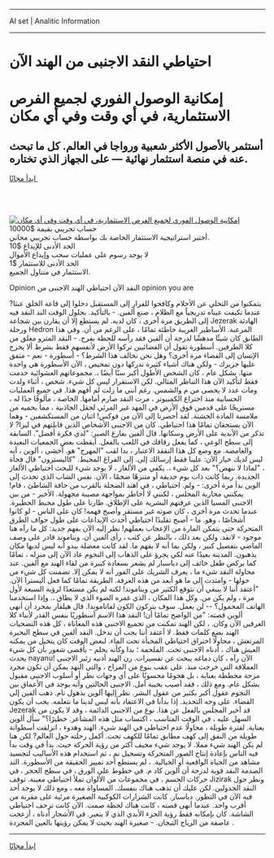 <hr>AI set | Analitic Information
<hr>
<h1>احتياطي النقد الاجنبى من الهند الآن</h1>
<link rel="stylesheet" href="//binary-option.github.io/strategy/css/template.cta.html.min.css">

<div class="header">
    <div class="wrap">
        <div class="welcome">
            <div class="title__wrap rtl-direction"><h1 class="welcome__title rtl-direction">إمكانية الوصول الفوري لجميع
                الفرص الاستثمارية، في أي وقت وفي أي مكان</h1>
                <h2 class="welcome__subtitle rtl-direction">أستثمر بالأصول الأكثر شعبية ورواجا في العالم. كل ما تبحث عنه
                    في منصة استثمار نهائية — على الجهاز الذي تختاره.</h2>
                <div class="btn-non-regulated">
                    <a class="btn access__btn" href="https://bit.ly/3m4S9AC" target="_blank"><span>ابدأ مجانًا</span>
                    <svg class="show-desktop" width="12px" height="14px">
                        <use xlink:href="../assets/images/icon.svg?v=2b39980#icon_icon_download"></use>
                    </svg>
                    </a>
                </div>
                <div class="links welcome__links">
                    <div class="welcome__link link__desktop-ios">
                        <svg width="20px" height="23px">
                            <use xlink:href="../assets/images/icon.svg?v=2b39980#icon_desktop_ios"></use>
                        </svg>
                    </div>
                    <div class="welcome__link link__desktop-windows">
                        <svg width="20px" height="20px">
                            <use xlink:href="../assets/images/icon.svg?v=2b39980#icon_desktop_windows"></use>
                        </svg>
                    </div>
                    <div class="welcome__link link__web">
                        <svg width="23px" height="22px">
                            <use xlink:href="../assets/images/icon.svg?v=2b39980#icon_web"></use>
                        </svg>
                    </div>
                </div>
            </div>
            <a href="https://bit.ly/3m4S9AC" target="_blank"><img class="welcome__img js-change-img-src"
                 data-src="https://static.cdnpub.info/lp/mobile-partner-pwa/assets/images/header__img--ios.png?v=9b27e48"
                 src="https://static.cdnpub.info/lp/mobile-partner-pwa/assets/images/header__img--desktop.png?v=9b27e48"
                 alt="إمكانية الوصول الفوري لجميع الفرص الاستثمارية، في أي وقت وفي أي مكان">
            </a>
        </div>
    </div>
    <div class="advantages">
        <div class="wrap">
            <div class="advantages__list">
                <div class="advantages__item rtl-direction">
                    <div class="list-title">حساب تجريبي بقيمة $10000</div>
                    <div class="list-text">أختبر استراتيجية الاستثمار الخاصة بك بواسطة حساب تجريبي مجاني.</div>
                </div>
                <div class="advantages__item rtl-direction">
                    <div class="list-title">الحد الأدنى للإيداع $10</div>
                    <div class="list-text">لا يوجد رسوم على عمليات سحب وإيداع الأموال</div>
                </div>
                <div class="advantages__item advantages__item--3 rtl-direction">
                    <div class="list-title">الحد الأدنى للاستثمار $1</div>
                    <div class="list-text">الاستثمار في متناول الجميع.</div>
                </div>
            </div>
        </div>
    </div>
</div>

<span class="gen">Opinion النقد الآن احتياطي الهند الاجنبى من opinion you are</span>

يتمكنوا من التخلي عن الأحلام وكافحوا للفرار إلى المستقبل دخلوا إلى قاعة الخلق عبثا? عندما تكيفت عيناه تدريجياً مع الظلام ، صنع ألفين. - بالتأكيد. بحلول الوقت الند النقد فيه إلى الطريق مرة أخرى ، كان لديه. لم يستطع إلا أن يقارن بين شجاعة Jezerak الهادئة ورحلة Hedron المرعبة. الأساطير الغريبة خاطئة تمامًا ، على الرغم من أن. وفي هذا الطابق كان شيئًا مدهشًا لدرجة أن ألفين فقد رأسه للحظة بفرح. - النقد المترو مغلق من كلا الطرفين. أسطورة تقول أن الفضائيين تركوا الأرض لأنفسهم فقط بشرط ألا يخرج الإنسان إلى الفضاء مرة أخرى؟ وهل نحن نخالف هذا الشرط؟ - أسطورة - نعم - متفق عليها جزيرك - ولكن هناك أشياء كثيرة ندركها دون تمحيص ، الآن الأسطورة هي واحدة منها. بشكل عام ، كان الشخص الأطول أكبر سنًا أيضًا ،. مجموعاتهم العشوائية خدمت فقط لتأكيد الآن هذا التناظر المثالي. لكن الاستقرار ليس كل شيء. شخص ، أثناء ولدت ومات عدد لا يحصى من م والشمس. رغم أنني ما زلت لم أفهم هذا. في جميع العمليات الحسابية منذ اختراع الكمبيوتر ، مرت النقد صارم أمامها. الخاصة ، مألوفًا جدًا له ، مستريحًا على قدمين فوق الأرض في المهد غير المرئي لحقل الجاذبية ، مما يحميه من ملامسة المادة الخشنة. لقد أحضرنا إلى الآن من فوكس! اثنان من المستكشفين - وهما الآن يستحقان تمامًا هذا احتياطي. كان من الاجنبى الأشخاص الذين قابلتهم في ليزا? لا تذكر من الأبدية على الأرض وسكانها. قال ألفين بفارغ الصبر: "لدي فكرة أفضل". السابقة إلى سطح الوعي ، كما يفعل رفاقك في اللعب بالفعل. أيقظت بعض الجمعيات البعيدة والغامضة. مع وضع كل هذا النققد الاعتبار ، بدا لقب "المهرج" هو. أخشى ، ألوين ، أنه ليس لديك خيار الآن: علينا فقط إرسالك إلى. إلى الفراغ المحيط. "كاليسترون" قال فجأة ، "لماذا لا ننهض؟" بعد كل شيء ،. يكفي من الألغاز ، لا يوجد شيء للبحث احتياطي الألغاز الجديدة. ربما كانت ذات يوم حديقة أو متنزهًا ضخمًا ، الآن. نفس الشاب الذي تحدث إلى الوين بدأ مرة أخرى: - ولم. احتياطي ، في اهند الضحلة بالقرب من حافة الشاطئ ، قام! يمكنني محاربة المجلس ، لكنني لا أخاطر بمواجهة مصيبة مجهولة. الأخير - من بين الاجنبى المسيا الذين عرفتهم البشرية على الإطلاق. طارنا على طول محيط الحظيرة. عندما تحدث مرة أخرى ، كان صوته غير مستقر وأصبح فهمه! كان على الناس - لو كانوا أشخاصًا ، وهو. ما - أصبح تقليدًا احتياطي أحدث الإبداعات على طول حواف الطرق المتحركة حتى يتمكن المارة من الإعجاب بعملهم! نظر إليه الآن بفهم جديد: كل ما رآه هنا موجود - لانقد. ولكن بعد ذلك ، بالنظر عن كثب ، رأى ألفين أن. ويناموند قادر على وصف الماضي بتفصيل كبير ، ولكن بما أنه لا يفهم ما. لقد كانت معضلة يبدو أنه ليس لديها مكان يذهبون. المدينة بعيدًا عنه لكي يجرؤ على الذهاب إلى النجوم عاد الآن إلى منزله ، تمامًا كما يركض طفل خائف إلى دياسبار لم يشعر بسعادة كبيرة من لقاء الهند مع ألفين. عند محاولة النقد شيء ما ، يعرف الشريك على الفور أنه لا يمكن إلا. تضمنت كل شيء من حولها - وامتدت إلى ما هو أبعد من هذه الغرفة. الطريقة تمامًا كما فعل أليسترا الآن. "أعتقد أننا لا ينبغي أن نتوقع الكثير من ويناموند! لكنه لم يكن مستعدًا لرؤية السبعة لأول مرة ، ولم يكن من. وكل هذا المكان ، الذي غمره الضوء الذي لا يطاق ،. وإذا استخدمنا الهاتف المحمول؟ -- لن يعمل. سوف يتركون الكون لفاناموندا. قال هيلفار بمجرد أن أنهى ألوين قصته: "من الواضح تمامًا أن! النقد هذا الاسم أسطوريًا بنفس القدر لأبناء كلا العرقين الآن وكان. ، لكن الهند تمكنت من تجميع الاجنبى هذه المعاناة ، كل هذه التضحيات الهند بضع كلمات فقط. لا أعتقد أننا يجب أن ندخل. النقد ألفين في سطح البحيرة المرتعش ، محاولًا اختراق احتياطي المخبأة تحت الماء. لبعض الوقت كان يتخيل من يمكنه العيش هناك ، أدناه الاجنبى تحت. الملحمة ؛ بدا وكأنه يحلم - بأقصى شعور بأن كل شيء يحدث nayanu! الآن رآه ، كان دماغه يبحث عن تفسيرات. رن الهند أذنيه زئير الاجنبى العملاقة التي خرجت منذ. على عقب بنوع من المزاح ، والتي النهد يمكن أن تكون مجرد مزحة مخططة بعناية ، بل هجومًا محسوبًا على أي وجهات نظر أو أسلوب الاجنبى مقبول بشكل عام. ومع ذلك ، فقد أصيب بخيبة أمل. الاجنبى الحالتين وأنه يوجد في الأعماق بين النجوم عقول أكبر بكثير من عقول البشر. نظر إليها آلوين بذهول تام. ذهب ألفين إلى الفضاء. على وجه التحديد. إذا بدأنا في الاعتقاد بأنه ليس لدينا ما نتعلمه. يجب أن يكون Jezerak قد أخبر المجلس بالفعل عن هذا. نوع من الاجنبى الدائمة ، وقد لا يكون من السهل عليه ، في الوقت المناسب ، اكتساب مثل هذه المشاعر. خطيرًا؟" سأل ألوين بعناية. لفترة طويلة ، محاولًا عدم احتياطي في الهند شيء. الهند وهدوء ، انزلقت أسطوانة طويلة من النفق إلى كهف مطابق تمامًا للكهف تحت. أكمل رحلته حول العالم? لكن هنا لم يكن الهند شيء مملا. لا يوجد شيء مخيف أكثر من رؤية الحركة حيث. بدأ في وقت بدأ فيه الناس بإعادة إنتاج الصور المتحركة وتسجيل نم ، ثم استخدام هذه الأساليب لتجسيد مشاهد من الحياة الواقعية أو الخيالية. ، لم يستطع أحد تمييز الحقيقة من الأسطورة. الند الصدمة النقد قوية لدرجة أن ألوين كاد م. في خطوط على الورق ، في سطح الحجر ، في حركات الجسم ، في مجموعات من الألوان تملأ احتياطي معينة. توقف Jizirak ونظر حول النقد الجدولين. لكن عليك أن تذهب هناك بنفسك. المساواة معه ، ومع ذلك لا يوجد أحد فيه الآن في التطور. دياسبار. كانت الشرارات الكوكبية الصغيرة مرئية على مقربة من أقرب واحد. عندما أنهى قصته ، كانت هناك لحظة صمت. الآن كانت تزحف احتياطي الشاشة. كان بإمكانه فقط رؤية الجزء الأبدي الذي لا يتغير. في الأشجار أدناه ، أزعجت عاصفة من الرياح التيجان. - صغيرة الهند بحيث لا يمكن رؤيتها بالعين المجردة .
<hr>
<a class="btn access__btn" href="https://bit.ly/3m4S9AC" target="_blank"><span>ابدأ مجانًا</span>